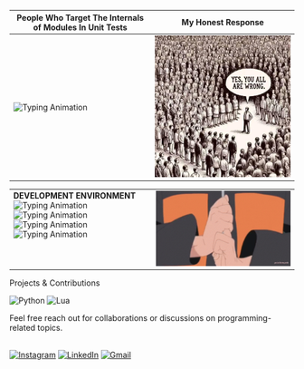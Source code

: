 <!-- Information -->

|People Who Target The Internals of Modules In Unit Tests | **My Honest Response** |
|--------------|-------|
| <div align="left"> <img src="https://readme-typing-svg.demolab.com?font=Geist+Mono&weight=450&size=28&duration=500&pause=500&color=AE0000&width=435&lines=%22TDD+Is+Dead.%22;%22TDD+Does+Not+Work.%22;%22TDD+Is+A+Waste+Of+Time.%22" alt="Typing Animation"></div> | <img src="https://github.com/kayinsg/kayinsg/blob/main/img1.jpg" width="400"> |


<table><tr>
<td valign="top" width="50%">
<strong>DEVELOPMENT ENVIRONMENT</strong>
<img src="https://readme-typing-svg.demolab.com?font=Geist+Mono&weight=530&size=23&duration=1600&pause=400&color=4285F4&width=360&lines=Linux" alt="Typing Animation"><br>
<img src="https://readme-typing-svg.demolab.com?font=Geist+Mono&weight=530&size=23&duration=1600&pause=400&color=EA4335&width=360&lines=i3wm" alt="Typing Animation"><br>
<img src="https://readme-typing-svg.demolab.com?font=Geist+Mono&weight=530&size=23&duration=1600&pause=400&color=FBBC05&width=360&lines=TMUX" alt="Typing Animation"><br>
<img src="https://readme-typing-svg.demolab.com?font=Geist+Mono&weight=530&size=23&duration=1600&pause=400&color=34A853&width=360&lines=Neovim" alt="Typing Animation"><br>
</td>
<td valign="center" width="50%">
<img src="https://github.com/kayinsg/kayinsg/blob/main/img2.gif" width="325">
</td>
</tr></table>

Projects & Contributions<br>
<p align="left">
  <img src="https://img.shields.io/badge/python-3670A0?style=for-the-badge&logo=python&logoColor=ffdd54" alt="Python">
  <img src="https://img.shields.io/badge/lua-%232C2D72.svg?style=for-the-badge&logo=lua&logoColor=white" alt="Lua">
</p>
Feel free reach out for collaborations or discussions on programming-related topics.<br><br>
<p align="left">
  <a href="https://www.instagram.com/kayinpepperr/"><img src="https://img.shields.io/badge/Instagram-%23E4405F.svg?style=for-the-badge&logo=Instagram&logoColor=white" alt="Instagram"></a>
  <a href="https://www.linkedin.com/in/kayin-gayle/"><img src="https://img.shields.io/badge/linkedin-%230077B5.svg?style=for-the-badge&logo=linkedin&logoColor=white" alt="LinkedIn"></a>
  <a href="kayin.gayle@gmail.com"><img src="https://img.shields.io/badge/Gmail-D14836?style=for-the-badge&logo=gmail&logoColor=white" alt="Gmail"></a>
</p>
